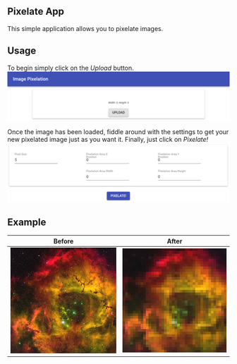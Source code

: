 ## Pixelate App

This simple application allows you to pixelate images.

## Usage

To begin simply click on the _Upload_ button.
![Image of Upload](https://raw.githubusercontent.com/JSalazr/pixel-app/master/img/Upload.PNG)


Once the image has been loaded, fiddle around with the settings to get your new pixelated image just as you want it.
Finally, just click on _Pixelate!_
![Image of Settings](https://raw.githubusercontent.com/JSalazr/pixel-app/master/img/Settings.PNG)

## Example

| Before | After |
|--------|-------|
|![Before Image](https://raw.githubusercontent.com/JSalazr/pixel-app/master/img/Before.jpg)|![After Image](https://raw.githubusercontent.com/JSalazr/pixel-app/master/img/After.jpg)|
